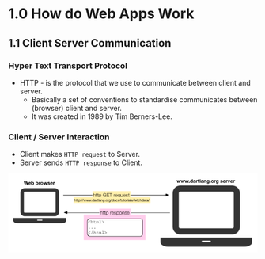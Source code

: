 # 1.0 How do Web Apps Work

## 1.1 Client Server Communication

### Hyper Text Transport Protocol

- HTTP - is the protocol that we use to communicate between client and server.
    - Basically a set of conventions to standardise communicates between (browser) client and server.
    - It was created in 1989 by Tim Berners-Lee.

### Client / Server Interaction

- Client makes `HTTP request` to Server.
- Server sends `HTTP response` to Client.


![browser-server-communication](static/browser-server-communication.png)
